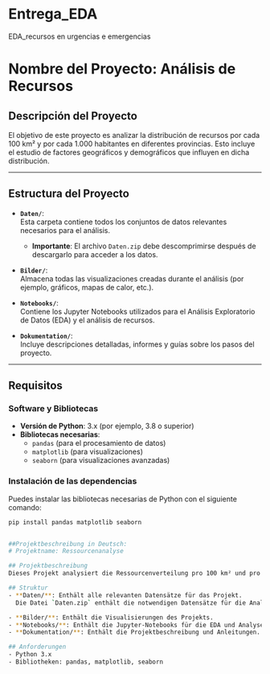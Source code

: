 # Entrega_EDA
EDA_recursos en urgencias e emergencias

# **Nombre del Proyecto: Análisis de Recursos**

## **Descripción del Proyecto**
El objetivo de este proyecto es analizar la distribución de recursos por cada 100 km² y por cada 1.000 habitantes en diferentes provincias. Esto incluye el estudio de factores geográficos y demográficos que influyen en dicha distribución.

---

## **Estructura del Proyecto**
- **`Daten/`**:  
  Esta carpeta contiene todos los conjuntos de datos relevantes necesarios para el análisis.  
  - **Importante**: El archivo `Daten.zip` debe descomprimirse después de descargarlo para acceder a los datos.

- **`Bilder/`**:  
  Almacena todas las visualizaciones creadas durante el análisis (por ejemplo, gráficos, mapas de calor, etc.).

- **`Notebooks/`**:  
  Contiene los Jupyter Notebooks utilizados para el Análisis Exploratorio de Datos (EDA) y el análisis de recursos.

- **`Dokumentation/`**:  
  Incluye descripciones detalladas, informes y guías sobre los pasos del proyecto.

---

## **Requisitos**
### **Software y Bibliotecas**
- **Versión de Python**: 3.x (por ejemplo, 3.8 o superior)
- **Bibliotecas necesarias**:
  - `pandas` (para el procesamiento de datos)
  - `matplotlib` (para visualizaciones)
  - `seaborn` (para visualizaciones avanzadas)

### **Instalación de las dependencias**
Puedes instalar las bibliotecas necesarias de Python con el siguiente comando:
```bash
pip install pandas matplotlib seaborn


##Projektbeschreibung in Deutsch:
# Projektname: Ressourcenanalyse

## Projektbeschreibung
Dieses Projekt analysiert die Ressourcenverteilung pro 100 km² und pro 1.000 Einwohner in verschiedenen Provinzen.

## Struktur
- **Daten/**: Enthält alle relevanten Datensätze für das Projekt.
  Die Datei `Daten.zip` enthält die notwendigen Datensätze für die Analyse. Bitte entpacken Sie die Datei nach dem Herunterladen.

- **Bilder/**: Enthält die Visualisierungen des Projekts.
- **Notebooks/**: Enthält die Jupyter-Notebooks für die EDA und Analysen.
- **Dokumentation/**: Enthält die Projektbeschreibung und Anleitungen.

## Anforderungen
- Python 3.x
- Bibliotheken: pandas, matplotlib, seaborn

